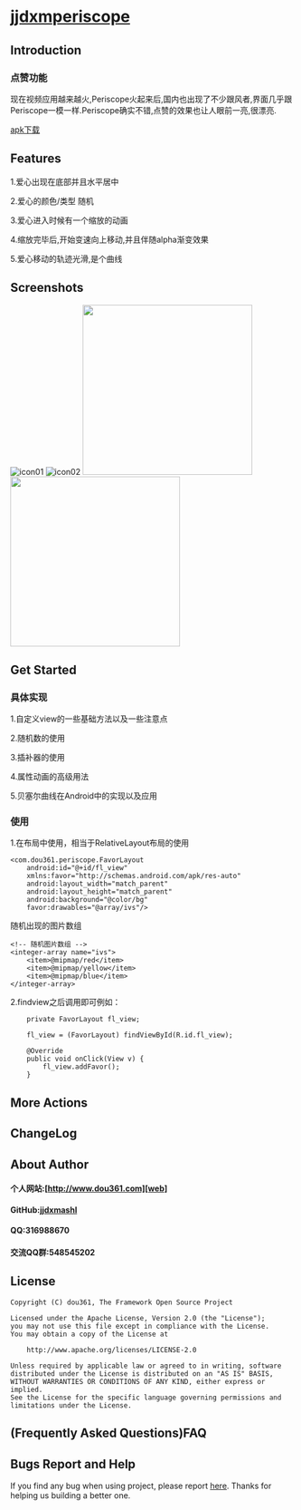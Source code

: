 # [jjdxmperiscope][project] #

## Introduction ##

### 点赞功能 ###
现在视频应用越来越火,Periscope火起来后,国内也出现了不少跟风者,界面几乎跟Periscope一模一样.Periscope确实不错,点赞的效果也让人眼前一亮,很漂亮.

[apk下载][downapk]
## Features ##
1.爱心出现在底部并且水平居中

2.爱心的颜色/类型 随机

3.爱心进入时候有一个缩放的动画

4.缩放完毕后,开始变速向上移动,并且伴随alpha渐变效果

5.爱心移动的轨迹光滑,是个曲线
## Screenshots ##

![icon01][icon01]
![icon02][icon02]
<img src="https://github.com/jjdxmashl/jjdxmperiscope/blob/master/screenshots/icon01.png" width="300"> 
<img src="https://github.com/jjdxmashl/jjdxmperiscope/blob/master/screenshots/icon02.png" width="300"> 

## Get Started ##
### 具体实现 ###
1.自定义view的一些基础方法以及一些注意点

2.随机数的使用

3.插补器的使用

4.属性动画的高级用法

5.贝塞尔曲线在Android中的实现以及应用

### 使用 ###
1.在布局中使用，相当于RelativeLayout布局的使用

	<com.dou361.periscope.FavorLayout
        android:id="@+id/fl_view"
        xmlns:favor="http://schemas.android.com/apk/res-auto"
        android:layout_width="match_parent"
        android:layout_height="match_parent"
        android:background="@color/bg"
        favor:drawables="@array/ivs"/>

随机出现的图片数组

	<!-- 随机图片数组 -->
    <integer-array name="ivs">
        <item>@mipmap/red</item>
        <item>@mipmap/yellow</item>
        <item>@mipmap/blue</item>
    </integer-array>

2.findview之后调用即可例如：


    	private FavorLayout fl_view;

        fl_view = (FavorLayout) findViewById(R.id.fl_view);

	 	@Override
	    public void onClick(View v) {
	        fl_view.addFavor();
	    }

## More Actions ##

## ChangeLog ##

## About Author ##

#### 个人网站:[http://www.dou361.com][web] ####
#### GitHub:[jjdxmashl][github] ####
#### QQ:316988670 ####
#### 交流QQ群:548545202 ####


## License ##

    Copyright (C) dou361, The Framework Open Source Project
    
    Licensed under the Apache License, Version 2.0 (the "License");
    you may not use this file except in compliance with the License.
    You may obtain a copy of the License at
    
     	http://www.apache.org/licenses/LICENSE-2.0
    
    Unless required by applicable law or agreed to in writing, software
    distributed under the License is distributed on an "AS IS" BASIS,
    WITHOUT WARRANTIES OR CONDITIONS OF ANY KIND, either express or implied.
    See the License for the specific language governing permissions and
    limitations under the License.

## (Frequently Asked Questions)FAQ ##
## Bugs Report and Help ##

If you find any bug when using project, please report [here][issues]. Thanks for helping us building a better one.



[web]:http://www.dou361.com
[github]:https://github.com/jjdxmashl/
[project]:https://github.com/jjdxmashl/jjdxmperiscope/
[issues]:https://github.com/jjdxmashl/jjdxmperiscope/issues/new
[downapk]:https://github.com/jjdxmashl/jjdxmperiscope/blob/master/apk/app-debug.apk
[icon01]:https://github.com/jjdxmashl/jjdxmperiscope/blob/master/screenshots/icon01.png
[icon02]:https://github.com/jjdxmashl/jjdxmperiscope/blob/master/screenshots/icon02.png
